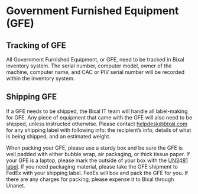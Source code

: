 # Government Furnished Equipment (GFE)

## Tracking of GFE
All Government Furnished Equipment, or GFE, need to be tracked in Bixal inventory system. The serial number, computer model, owner of the machine, computer name, and CAC or PIV serial number will be recorded within the inventory system.  

## Shipping GFE
If a GFE needs to be shipped, the Bixal IT team will handle all label-making for GFE. Any piece of equipment that came with the GFE will also need to be shipped, unless instructed otherwise. Please contact helpdesk@bixal.com for any shipping label with following info: the recipient’s info, details of what is being shipped, and an estimated weight. 

When packing your GFE, please use a sturdy box and be sure the GFE is well padded with either bubble wrap, air packaging, or thick tissue paper. If your GFE is a laptop, please mark the outside of your box with the [UN3481 label](https://support.biofourmis.com/hc/en-us/articles/360001751614-Shipping-Documents). If you need packaging material, please take the GFE shipment to FedEx with your shipping label. FedEx will box and pack the GFE for you. If there are any charges for packing, please expense it to Bixal through Unanet. 

